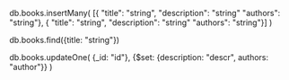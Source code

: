 db.books.insertMany(
    [{  "title": "string",
        "description": "string"
        "authors": "string"},
    {  "title": "string",
        "description": "string"
        "authors": "string"}]
)

db.books.find({title: "string"})

db.books.updateOne(
    {_id: "id"},
    {$set: {description: "descr", authors: "author"}}
)